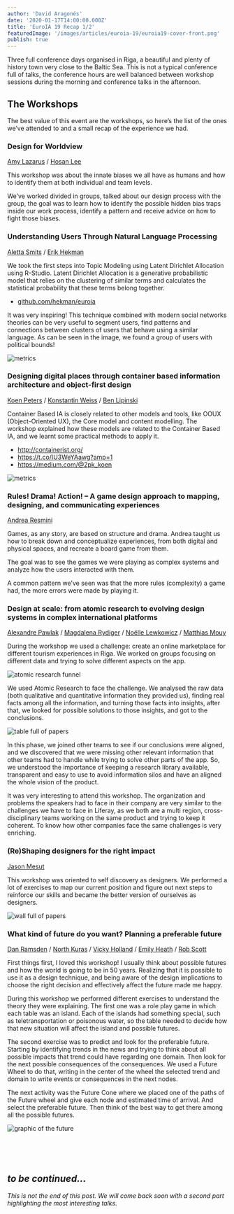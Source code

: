 ```yaml
---
author: 'David Aragonés'
date: '2020-01-17T14:00:00.000Z'
title: 'EuroIA 19 Recap 1/2'
featuredImage: '/images/articles/euroia-19/euroia19-cover-front.png'
publish: true
---
```


Three full conference days organised in Riga, a beautiful and plenty of history town very close to the Baltic Sea. This is not a typical conference full of talks, the conference hours are well balanced between workshop sessions during the morning and conference talks in the afternoon.

## The Workshops

The best value of this event are the workshops, so here’s the list of the ones we’ve attended to and a small recap of the experience we had.

### Design for Worldview

[Amy Lazarus](https://euroia.org/person/amy-lazarus/) / [Hosan Lee](https://euroia.org/person/hosan-lee/)

This workshop was about the innate biases we all have as humans and how to identify them at both individual and team levels.

We’ve worked divided in groups, talked about our design process with the group, the goal was to learn how to identify the possible hidden bias traps inside our work process, identify a pattern and receive advice on how to fight those biases.

### Understanding Users Through Natural Language Processing

[Aletta Smits](https://euroia.org/person/aletta-smits/) / [Erik Hekman](https://euroia.org/person/erik-hekman/)

We took the first steps into Topic Modeling using Latent Dirichlet Allocation using R-Studio. Latent Dirichlet Allocation is a generative probabilistic model that relies on the clustering of similar terms and calculates the statistical probability that these terms belong together.

-   [github.com/hekman/euroia](https://github.com/hekman/euroia)

It was very inspiring! This technique combined with modern social networks theories can be very useful to segment users, find patterns and connections between clusters of users that behave using a similar language. As can be seen in the image, we found a group of users with political bounds!

![metrics](/images/articles/euroia-19/euroia19-natural-lang-proc.png)

### Designing digital places through container based information architecture and object-­first design

[Koen Peters](https://euroia.org/person/koen-peters/) / [Konstantin Weiss](https://euroia.org/person/konstantin-weiss/) / [Ben Lipinski](https://euroia.org/person/ben-lipinski/)

Container Based IA is closely related to other models and tools, like OOUX (Object-Oriented UX), the Core model and content modelling. The workshop explained how these models are related to the Container Based IA, and we learnt some practical methods to apply it.

-   http://containerist.org/
-   https://t.co/IU3WeYAawg?amp=1
-   https://medium.com/@2pk_koen

![metrics](/images/articles/euroia-19/euroia19-containers.jpg)

### Rules! Drama! Action! – A game design approach to mapping, designing, and communicating experiences

[Andrea Resmini](https://euroia.org/person/andrea-resmini/)

Games, as any story, are based on structure and drama. Andrea taught us how to break down and conceptualize experiences, from both digital and physical spaces, and recreate a board game from them.

The goal was to see the games we were playing as complex systems and analyze how the users interacted with them.

A common pattern we’ve seen was that the more rules (complexity) a game had, the more errors were made by playing it.

### Design at scale: from atomic research to evolving design systems in complex international platforms

[Alexandre Pawlak](http://2019.euroia.org/person/alexandre-pawlak/) / [Magdalena Rydiger](http://2019.euroia.org/person/magdalena-rydiger/) / [Noëlle Lewkowicz](http://2019.euroia.org/person/noelle-lewkowicz/) / [Matthias Mouy](http://2019.euroia.org/person/matthias-mouy/)

During the workshop we used a challenge: create an online marketplace for different tourism experiences in Riga. We worked on groups focusing on different data and trying to solve different aspects on the app.

![atomic research funnel](/images/articles/euroia-19/euroia19-atomic-research.png)

We used Atomic Research to face the challenge. We analysed the raw data (both qualitative and quantitative information they provided us), finding real facts among all the information, and turning those facts into insights, after that, we looked for possible solutions to those insights, and got to the conclusions.

![table full of papers](/images/articles/euroia-19/euroia19-papers-table.png)

In this phase, we joined other teams to see if our conclusions were aligned, and we discovered that we were missing other relevant information that other teams had to handle while trying to solve other parts of the app. So, we understood the importance of keeping a research library available, transparent and easy to use to avoid information silos and have an aligned the whole vision of the product.

It was very interesting to attend this workshop. The organization and problems the speakers had to face in their company are very similar to the challenges we have to face in Liferay, as we both are a multi region, cross-disciplinary teams working on the same product and trying to keep it coherent. To know how other companies face the same challenges is very enriching.

### (Re)Shaping designers for the right impact

[Jason Mesut](http://2019.euroia.org/person/jason-mesut/)

This workshop was oriented to self discovery as designers. We performed a lot of exercises to map our current position and figure out next steps to reinforce our skills and became the better version of ourselves as designers.

![wall full of papers](/images/articles/euroia-19/euroia19-workshop-wall.png)

### What kind of future do you want? Planning a preferable future

[Dan Ramsden](https://euroia.org/person/dan-ramsden/) / [North Kuras](https://euroia.org/person/north-kuras/) / [Vicky Holland](https://euroia.org/person/vicky-holland/) / [Emily Heath](https://euroia.org/person/emily-heath/) / [Rob Scott](https://euroia.org/person/rob-scott/)

First things first, I loved this workshop! I usually think about possible futures and how the world is going to be in 50 years. Realizing that it is possible to use it as a design technique, and being aware of the design implications to choose the right decision and effectively affect the future made me happy.

During this workshop we performed different exercises to understand the theory they were explaining. The first one was a role play game in which each table was an island. Each of the islands had something special, such as teletransportation or poisonous water, so the table needed to decide how that new situation will affect the island and possible futures.

The second exercise was to predict and look for the preferable future. Starting by identifying trends in the news and trying to think about all possible impacts that trend could have regarding one domain. Then look for the next possible consequences of the consequences. We used a Future Wheel to do that, writing in the center of the wheel the selected trend and domain to write events or consequences in the next nodes.

The next activity was the Future Cone where we placed one of the paths of the Future wheel and give each node and estimated time of arrival. And select the preferable future. Then think of the best way to get there among all the possible futures.

![graphic of the future](/images/articles/euroia-19/euroia19-future.png)

<br/>
<br/>
<br/>

## _to be continued..._

_This is not the end of this post. We will come back soon with a second part highlighting the most interesting talks._

